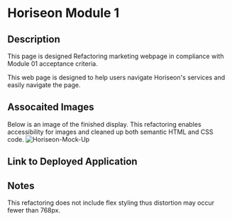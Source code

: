 # Horiseon Module 1

## Description
This page is designed Refactoring marketing webpage in compliance with Module 01 acceptance criteria. 

This web page is designed to help users navigate Horiseon's services and easily navigate the page. 

## Assocaited Images
Below is an image of the finished display. This refactoring enables accessibility for images and cleaned up both semantic HTML and CSS code. 
![Horiseon-Mock-Up](https://user-images.githubusercontent.com/131072533/236292430-7848c7ce-25e4-4979-af23-f74f506c84d7.png)

## Link to Deployed Application


## Notes
This refactoring does not include flex styling thus distortion may occur fewer than 768px. 
